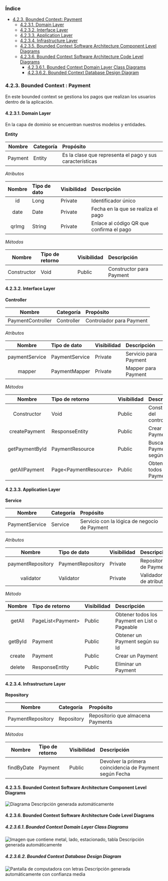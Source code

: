 ### Índice
- [4.2.3. Bounded Context: Payment](#423-bounded-context--payment)
    - [4.2.3.1. Domain Layer](#4231-domain-layer)
    - [4.2.3.2. Interface Layer](#4232-interface-layer)
    - [4.2.3.3. Application Layer](#4233-application-layer)
    - [4.2.3.4. Infrastructure Layer](#4234-infrastructure-layer)
    - [4.2.3.5. Bounded Context Software Architecture Component Level Diagrams](#4235-bounded-context-software-architecture-component-level-diagrams)
    - [4.2.3.6. Bounded Context Software Architecture Code Level Diagrams](#4236-bounded-context-software-architecture-code-level-diagrams)
      - [4.2.3.6.1. Bounded Context Domain Layer Class Diagrams](#42361-bounded-context-domain-layer-class-diagrams)
      - [4.2.3.6.2. Bounded Context Database Design Diagram](#42362-bounded-context-database-design-diagram)

### 4.2.3. Bounded Context :  Payment 

En este bounded context se gestiona los pagos que realizan los usuarios dentro de la aplicación.

#### 4.2.3.1. Domain Layer

En la capa de dominio se encuentran nuestros modelos y entidades.

**Entity**

| **Nombre** | **Categoría** | **Propósito**                                            |
|:----------:|:--------------|:---------------------------------------------------------|
|  Payment   | Entity        | Es la clase que representa el pago y sus características |

*Atributos*

| **Nombre** | **Tipo de dato** | **Visibilidad** | **Descripción**                          |
|:----------:|:-----------------|:----------------|:-----------------------------------------|
|     id     | Long             | Private         | Identificador único                      |
|    date    | Date             | Private         | Fecha en la que se realiza el pago       |
|   qrImg    | String           | Private         | Enlace al código QR que confirma el pago |

*Métodos*

| **Nombre**  | **Tipo de retorno** | **Visibilidad** | **Descripción**          |
|:-----------:|:--------------------|:----------------|:-------------------------|
| Constructor | Void                | Public          | Constructor para Payment |

#### 4.2.3.2. Interface Layer

**Controller**

|    **Nombre**     | **Categoría** | **Propósito**            |
|:-----------------:|:--------------|:-------------------------|
| PaymentController | Controller    | Controlador para Payment |

*Atributos*

|   **Nombre**   | **Tipo de dato** | **Visibilidad** | **Descripción**       |
|:--------------:|:-----------------|:----------------|:----------------------|
| paymentService | PaymentService   | Private         | Servicio para Payment |
|     mapper     | PaymentMapper    | Private         | Mapper para Payment   |

*Métodos*

|   **Nombre**   | **Tipo de retorno**    | **Visibilidad** | **Descripción**             |
|:--------------:|:-----------------------|:----------------|:----------------------------|
|  Constructor   | Void                   | Public          | Constructor del controlador |
| createPayment  | ResponseEntity         | Public          | Crear un Payment            |
| getPaymentById | PaymentResource        | Public          | Buscar Payment según Id     |
| getAllPayment  | Page\<PaymentResource> | Public          | Obtener todos los Payment   |

#### 4.2.3.3. Application Layer

**Service**

|   **Nombre**   | **Categoría** | **Propósito**                                |
|:--------------:|:--------------|:---------------------------------------------|
| PaymentService | Service       | Servicio con la lógica de negocio de Payment |

*Atributos*

|   **Nombre**    | **Tipo de dato**  | **Visibilidad** | **Descripción**        |
|:---------------:|:------------------|:----------------|:-----------------------|
|paymentRepository| PaymentRepository | Private         | Repositorio de Payment |
|    validator    | Validator         | Private         | Validador de atributos |

*Método*   

| **Nombre** | **Tipo de retorno** | **Visibilidad** | **Descripción**                              |
|:----------:|:--------------------|:----------------|:---------------------------------------------|
|   getAll   | PageList\<Payment>  | Public          | Obtener todos los Payment en List o Pageable |
|  getById   | Payment             | Public          | Obtener un Payment según su Id               |
|   create   | Payment             | Public          | Crear un Payment                             |
|   delete   | ResponseEntity      | Public          | Eliminar un Payment                          |

#### 4.2.3.4. Infrastructure Layer

**Repository**

|    **Nombre**     | **Categoría** | **Propósito**                     |
|:-----------------:|:--------------|:----------------------------------|
| PaymentRepository | Repository    | Repositorio que almacena Payments |

*Métodos*

| **Nombre** | **Tipo de retorno** | **Visibilidad** | **Descripción**                                         |
|:----------:|:--------------------|:----------------|:--------------------------------------------------------|
| findByDate | Payment             | Public          | Devolver la primera coincidencia de Payment según Fecha |



#### 4.2.3.5. Bounded Context Software Architecture Component Level Diagrams

![Diagrama Descripción generada automáticamente](Aspose.Words.899d9df1-c45f-47c8-8b32-bcdffb4a0c6e.001.png)



#### 4.2.3.6. Bounded Context Software Architecture Code Level Diagrams
##### 4.2.3.6.1. Bounded Context Domain Layer Class Diagrams

![Imagen que contiene metal, lado, estacionado, tabla Descripción generada automáticamente](Aspose.Words.899d9df1-c45f-47c8-8b32-bcdffb4a0c6e.002.png)
 
##### 4.2.3.6.2. Bounded Context Database Design Diagram

![Pantalla de computadora con letras Descripción generada automáticamente con confianza media](Aspose.Words.899d9df1-c45f-47c8-8b32-bcdffb4a0c6e.003.png)

